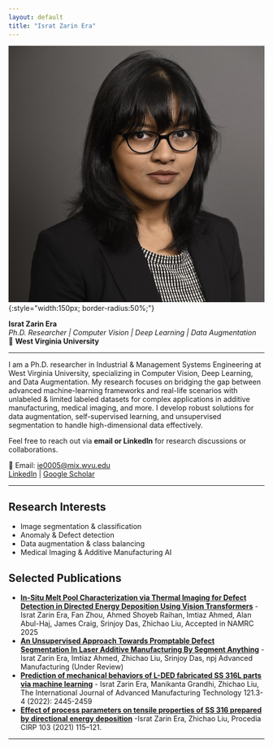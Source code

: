 ```yaml
---
layout: default
title: "Israt Zarin Era"
---
```


![Profile Picture](/assets/img/profile_pic.png){:style="width:150px; border-radius:50%;"}


**Israt Zarin Era**  
*Ph.D. Researcher | Computer Vision | Deep Learning | Data Augmentation*  
📍 **West Virginia University**  

---
I am a Ph.D. researcher in Industrial & Management Systems Engineering at West Virginia University, specializing in Computer Vision, Deep Learning, and Data Augmentation. My research focuses on bridging the gap between advanced machine-learning frameworks and real-life scenarios with unlabeled & limited labeled datasets for complex applications in additive manufacturing, medical imaging, and more. I develop robust solutions for data augmentation, self-supervised learning, and unsupervised segmentation to handle high-dimensional data effectively. 

Feel free to reach out via **email or LinkedIn** for research discussions or collaborations.


📧 Email: ie0005@mix.wvu.edu  
[LinkedIn](https://www.linkedin.com/in/israt-zarin-era/) | [Google Scholar](https://scholar.google.com/citations?user=YRYi0goAAAAJ&hl=en) 

---

## **Research Interests**
- Image segmentation & classification  
- Anomaly & Defect detection
- Data augmentation & class balancing 
- Medical Imaging & Additive Manufacturing AI  


## **Selected Publications**
- [**In-Situ Melt Pool Characterization via Thermal Imaging for Defect Detection in Directed Energy Deposition Using Vision Transformers**](https://doi.org/10.48550/arXiv.2411.12028) -Israt Zarin Era, Fan Zhou, Ahmed Shoyeb Raihan, Imtiaz Ahmed, Alan Abul-Haj, James Craig, Srinjoy Das, Zhichao Liu, Accepted in NAMRC 2025  
- [**An Unsupervised Approach Towards Promptable Defect Segmentation In Laser Additive Manufacturing By Segment Anything**](https://doi.org/10.48550/arXiv.2312.04063) - Israt Zarin Era, Imtiaz Ahmed, Zhichao Liu, Srinjoy Das, npj Advanced Manufacturing (Under Review)  
- [**Prediction of mechanical behaviors of L-DED fabricated SS 316L parts via machine learning**](https://doi.org/10.1007/s00170-022-09509-1) - Israt Zarin Era, Manikanta Grandhi, Zhichao Liu, The International Journal of Advanced Manufacturing Technology 121.3-4 (2022): 2445-2459
- [**Effect of process parameters on tensile properties of SS 316 prepared by directional energy deposition**](https://doi.org/10.1016/j.procir.2021.10.018) -Israt Zarin Era, Zhichao Liu, Procedia CIRP 103 (2021)
115–121.

---

